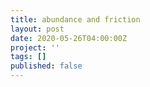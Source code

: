 ```yaml
---
title: abundance and friction
layout: post
date: 2020-05-26T04:00:00Z
project: ''
tags: []
published: false
---
```

